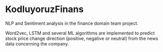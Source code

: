 # KodluyoruzFinans
NLP and Sentiment analysis in the finance domain team project.

Word2vec, LSTM and several ML algorithms are implemented to predict stock price change direction (positive, negative or neutral) from the news data concerning the company.
